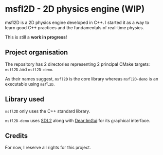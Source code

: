 # msfl2D - 2D physics engine (WIP)

msfl2D is a 2D physics engine developed in C++. I
started it as a way to learn good C++ practices and
the fundamentals of real-time physics.

This is still a **work in progress**!

## Project organisation

The repository has 2 directories representing 2 principal
CMake targets: `msfl2D` and `msfl2D-demo`.

As their names suggest, `msfl2D` is the core library
whereas `msfl2D-demo` is an executable using `msfl2D`.

## Library used
`msfl2D` only uses the C++ standard library.

`msfl2D-demo` uses [SDL2](https://www.libsdl.org/) along
with [Dear ImGui](https://github.com/ocornut/imgui) for its
graphical interface.

## Credits
For now, I reserve all rights for this project.